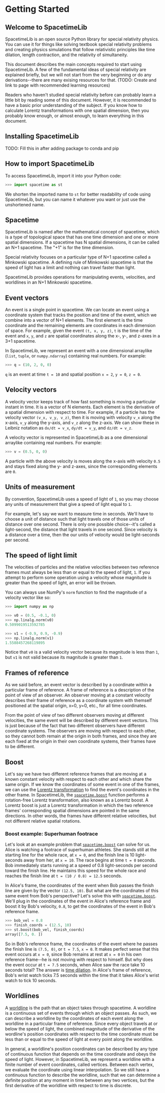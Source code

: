 # Getting Started

## Welcome to SpacetimeLib

SpacetimeLib is an open source Python library for special relativity physics.
You can use it for things like solving textbook special relativity problems and
creating physics simulations that follow relativistic principles like time
dilation, length contraction, and the relativity of simultaneity.

This document describes the main concepts required to start using SpacetimeLib.
A few of the fundamental ideas of special relativity are explained briefly, but
we will not start from the very beginning or do any derivations--there are many
exising resources for that. (TODO: Create and link to page with recommended
learning resources)

Readers who haven't studied special relativity before can probably learn
a little bit by reading some of this document. However, it is recommended to
have a basic prior understanding of the subject. If you know how to calculate
Lorentz transformations with one spatial dimension, then you probably know
enough, or almost enough, to learn everything in this document.

## Installing SpacetimeLib

TODO: Fill this in after adding package to conda and pip

## How to import SpacetimeLib

To access SpacetimeLib, import it into your Python code:

```python
>>> import spacetime as st
```

We shorten the imported name to `st` for better readability of code using
SpacetimeLib, but you can name it whatever you want or just use the unshortened
name.

## Spacetime

SpacetimeLib is named after the mathematical concept of spacetime, which is
a type of topological space that has one time dimension and one or more spatial
dimensions. If a spacetime has N spatial dimensions, it can be called an N+1
spacetime. The "+1" is for the time dimension.

Special relativity focuses on a particular type of N+1 spacetime called
a Minkowski spacetime. A defining rule of Minkowski spacetime is that the speed
of light has a limit and nothing can travel faster than light.

SpacetimeLib provides operations for manipulating events, velocities, and
worldlines in an N+1 Minkowski spacetime.

## Event vectors

An event is a single point in spacetime. We can locate an event using
a coordinate system that tracks the position and time of the event, which we
combine into a vector of N+1 elements. The first element is the time
coordinate and the remaining elements are coordinates in each dimension of
space. For example, given the event `(t, x, y, z)`, `t` is the time of the
event and `x`, `y`, and `z` are spatial coordinates along the x-, y-, and
z-axes in a 3+1 spacetime.

In SpacetimeLib, we represent an event with a one dimensional arraylike
(`list`, `tuple`, or `numpy.ndarray`) containing real numbers. For example:

```python
>>> q = (10, 2, 0, 0)
```

`q` is an event at time `t = 10` and spatial position `x = 2`, `y = 0`, `z = 0`.

## Velocity vectors

A velocity vector keeps track of how fast something is moving a particular
instant in time. It is a vector of N elements. Each element is the derivative
of a spatial dimension with respect to time. For example, if a particle has the
velocity vector `(v_x, v_y, v_z)`, then it is moving with velocity `v_x` along
the x-axis, `v_y` along the y-axis, and `v_z` along the z-axis. We can show
these in Leibniz notation as `dx/dt = v_x`, `dy/dt = v_y`, and `dz/dt = v_z`.

A velocity vector is represented in SpacetimeLib as a one dimensional arraylike
containing real numbers. For example:

```python
>>> v = (0.5, 0, 0)
```

A particle with the above velocity is moves along the x-axis with velocity
`0.5` and stays fixed along the y- and z-axes, since the corresponding elements
are `0`.

## Units of measurement

By convention, SpacetimeLib uses a speed of light of `1`, so you may choose any
units of measurement that give a speed of light equal to `1`.

For example, let's say we want to measure time in seconds. We'll have to choose
a unit of distance such that light travels one of those units of distance over
one second. There is only one possible choice--it's called a light-second, the
distance that light travels in one second. Since velocity is a distance over
a time, then the our units of velocity would be light-seconds per second.

## The speed of light limit

The velocities of particles and the relative velocities between two reference
frames must always be less than or equal to the speed of light, `1`. If you
attempt to perform some operation using a velocity whose magnitude is greater
than the speed of light, an error will be thrown.

You can always use NumPy's `norm` function to find the magnitude of a velocity
vector like so:

```python
>>> import numpy as np

>>> v0 = (0.5, -0.1, 0)
>>> np.linalg.norm(v0)
0.5099019513592785

>>> v1 = (-0.9, 0.9, -0.9)
>>> np.linalg.norm(v1)
1.5588457268119895
```

Notice that `v0` is a valid velocity vector because its magnitude is less than `1`,
but `v1` is not valid because its magnitude is greater than `1`.

## Frames of reference

As we said before, an event vector is described by a coordinate within
a particular frame of reference. A frame of reference is a description of
the point of view of an observer. An observer moving at a constant velocity
describes their frame of reference as a coordinate system with themself
positioned at the spatial origin, x=0, y=0, etc., for all time coordinates.

From the point of view of two different observers moving at different
velocities, the same event will be described by different event vectors. This
is just because of the fact that two different observers have different
coordinate systems. The observers are moving with respect to each other, so
they cannot both remain at the origin in both frames, and since they are each
fixed at the origin in their own coordinate systems, their frames have to be
different.

## Boost

Let's say we have two different reference frames that are moving at a known
constant velocity with respect to each other and which share the same origin.
If we know the coordinates of some event in one of the frames, we can use the
[Lorentz transformation](https://en.wikipedia.org/wiki/Lorentz_transformation)
to find the event's coordinates in the other frame. In SpacetimeLib, the
[`spacetime.boost`](spacetime.boost) function performs a rotation-free Lorentz
transformation, also known as a Lorentz boost. A Lorentz boost is just
a Lorentz transformation in which the two reference frames' corresponding
spatial dimensions are pointed in the same directions. In other words, the
frames have different relative velocities, but not different relative spatial
rotations.

### Boost example: Superhuman footrace

Let's look at an example problem that [`spacetime.boost`](spacetime.boost) can
solve for us. Alice is watching a footrace of superhuman athletes. She stands
still at the starting line for the whole race, at `x = 0`, and the finish line
is 10 light-seconds away from her, at `x = 10`. The race begins at time `t = 0`
seconds. Bob immediately starts running at a speed of 0.8 light-seconds per
second toward the finish line. He maintains this speed for the whole race and
reaches the finish line at `t = (10 / 0.8) = 12.5` seconds.

In Alice's frame, the coordinates of the event when Bob passes the finish line
are given by the vector `(12.5, 10)`. But what are the coordinates of this same
event from Bob's perspective? Let's solve this with
[`spacetime.boost`](spacetime.boost).  We'll plug in the coordinates of the
event in Alice's reference frame and boost it by Bob's velocity, `0.8`, to get
the coordinates of the event in Bob's reference frame.

```python
>>> bob_vel = 0.8
>>> finish_coords = (12.5, 10)
>>> st.boost(bob_vel, finish_coords)
array([7.5, 0. ])
```

So in Bob's reference frame, the coordinates of the event where he passes the
finish line is `(7.5, 0)`, or `t = 7.5`, `x = 0`. It makes perfect sense that
this event occurs at `x = 0`, since Bob remains at rest at `x = 0` in his own
reference frame--he is not moving with respect to himself. But why does the
event occur at `t = 7.5` seconds, when Alice saw the race take 10 seconds
total? The answer is [time
dilation](https://en.wikipedia.org/wiki/Time_dilation). In Alice's frame of
reference, Bob's wrist watch ticks 7.5 seconds within the time that it takes
Alice's wrist watch to tick 10 seconds.

## Worldlines

A [worldline](https://en.wikipedia.org/wiki/World_line) is the path that an
object takes through spacetime. A worldline is a continuous set of events
through which an object passes. As such, we can describe a worldline by the
coordinates of each event along the worldline in a particular frame of
reference. Since every object travels at or below the speed of light, the
combined magnitude of the derivative of the wordline's position coordinates
with respect to the time coordinate must be less than or equal to the speed of
light at every point along the worldline.

In general, a worldline's position coordinates can be described by any type of
continuous function that depends on the time coordinate and obeys the speed of
light. However, in SpacetimeLib, we represent a worldline with a finite number
of event coordinates, called vertices. Between each vertex, we evaluate the
coordinate using linear interpolation. So we still have a continuous function
to describe the worldline, such that we can determine a definite position at
any moment in time between any two vertices, but the first derivative of the
worldline with respect to time is discrete.
